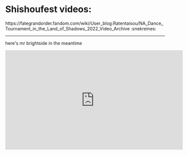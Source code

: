 # Shishoufest videos: 
https<span>://fategrandorder.fandom.com</span>/wiki/User_blog:Ratentaisou/NA_Dance_Tournament_in_the_Land_of_Shadows_2022_Video_Archive :snekreines:

---

here's mr brightside in the meantime
<iframe width="560" height="315" src="https://www.youtube.com/embed/gGdGFtwCNBE" title="YouTube video player" frameborder="0" allow="accelerometer; autoplay; clipboard-write; encrypted-media; gyroscope; picture-in-picture" allowfullscreen></iframe>
